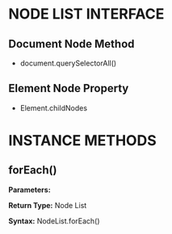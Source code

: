 # NODE LIST INTERFACE

## Document Node Method

- document.querySelectorAll()

## Element Node Property

- Element.childNodes

# INSTANCE METHODS

## forEach()

**Parameters:** 

**Return Type:** Node List

**Syntax:** NodeList.forEach()